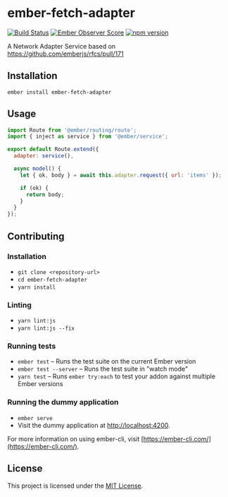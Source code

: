 ember-fetch-adapter
==============================================================================

[![Build Status](https://travis-ci.org/tchak/ember-fetch-adapter.svg?branch=master)](https://travis-ci.org/tchak/ember-fetch-adapter)
[![Ember Observer Score](http://emberobserver.com/badges/ember-fetch-adapter.svg)](http://emberobserver.com/addons/ember-fetch-adapter)
[![npm version](https://badge.fury.io/js/ember-fetch-adapter.svg)](http://badge.fury.io/js/ember-fetch-adapter)

A Network Adapter Service based on https://github.com/emberjs/rfcs/pull/171

Installation
------------------------------------------------------------------------------

```
ember install ember-fetch-adapter
```


Usage
------------------------------------------------------------------------------

```javascript
import Route from '@ember/routing/route';
import { inject as service } from '@ember/service';

export default Route.extend({
  adapter: service(),

  async model() {
    let { ok, body } = await this.adapter.request({ url: 'items' });

    if (ok) {
      return body;
    }
  }
});
```


Contributing
------------------------------------------------------------------------------

### Installation

* `git clone <repository-url>`
* `cd ember-fetch-adapter`
* `yarn install`

### Linting

* `yarn lint:js`
* `yarn lint:js --fix`

### Running tests

* `ember test` – Runs the test suite on the current Ember version
* `ember test --server` – Runs the test suite in "watch mode"
* `yarn test` – Runs `ember try:each` to test your addon against multiple Ember versions

### Running the dummy application

* `ember serve`
* Visit the dummy application at [http://localhost:4200](http://localhost:4200).

For more information on using ember-cli, visit [https://ember-cli.com/](https://ember-cli.com/).

License
------------------------------------------------------------------------------

This project is licensed under the [MIT License](LICENSE.md).
